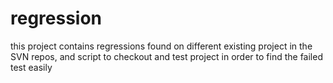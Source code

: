 # regression
this project contains regressions found on different existing project in the SVN repos, and script to checkout and test project in order to find the failed test easily


